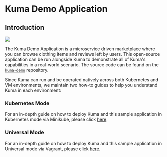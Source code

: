 # Kuma Demo Application

## Introduction
[![][diagram]][diagram]

The Kuma Demo Application is a microservice driven marketplace where you can browse clothing items and reviews left by users. This open-source application can be run alongside Kuma to demonstrate all of Kuma's capabilities in a real-world scenario. The source code can be found on the [`kuma-demo`](https://github.com/Kong/kuma-demo/) repository.

Since Kuma can run and be operated natively across both Kubernetes and VM environments, we maintain two how-to guides to help you understand Kuma in each environment:

### Kubernetes Mode
For an in-depth guide on how to deploy Kuma and this sample application in Kubernetes mode via Minikube, please click [here](https://github.com/Kong/kuma-demo/tree/master/kubernetes).

### Universal Mode
For an in-depth guide on how to deploy Kuma and this sample application in Universal mode via Vagrant, please click [here](https://github.com/Kong/kuma-demo/tree/master/vagrant).


[diagram]: https://i.imgur.com/77enHZ3.jpg